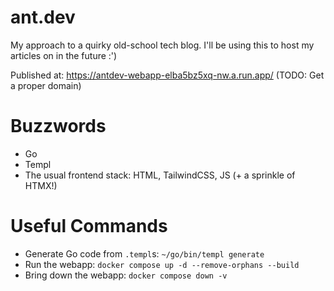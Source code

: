 # ant.dev

My approach to a quirky old-school tech blog. I'll be using this to host my articles on in the future :')

Published at: https://antdev-webapp-elba5bz5xq-nw.a.run.app/ (TODO: Get a proper domain)

# Buzzwords

* Go
* Templ
* The usual frontend stack: HTML, TailwindCSS, JS (+ a sprinkle of HTMX!)

# Useful Commands

- Generate Go code from `.templ`s: `~/go/bin/templ generate`
- Run the webapp: `docker compose up -d --remove-orphans --build`
- Bring down the webapp: `docker compose down -v`